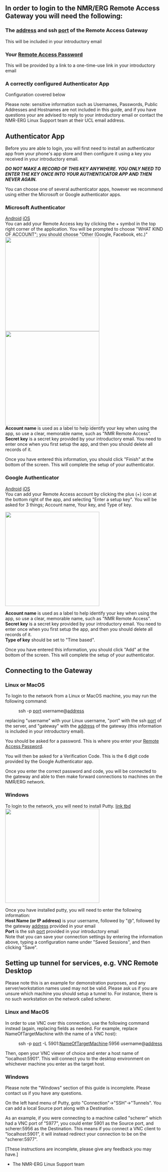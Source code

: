 ## In order to login to the NMR/ERG Remote Access Gateway you will need the following:

### The  <ins>address</ins> and ssh <ins>port</ins> of the Remote Access Gateway
This will be included in your introductory email
### Your <ins>Remote Access Password</ins>
This will be provided by a link to a one-time-use link in your introductory email
### A correctly configured Authenticator App
Configuration covered below



Please note: sensitive information such as Usernames, Passwords, Public Addresses and Hostnames are not included in this guide, and if you have questions your are advised to reply to your introductory email or contact the NMR-ERG Linux Support team at their UCL email address.

## Authenticator App
Before you are able to login, you will first need to install an authenticator app from your phone's app store and then configure it using a key you received in your introductory email.  

***DO NOT MAKE A RECORD OF THIS KEY ANYWHERE. YOU ONLY NEED TO ENTER THE KEY ONCE INTO YOUR AUTHENTICATOR APP AND THEN NEVER AGAIN.***   

You can choose one of several authenticator apps, however we recommend using either the Microsoft or Google authenticator apps.
### Microsoft Authenticator
[Android](https://play.google.com/store/apps/details?id=com.azure.authenticator&hl=en_GB) [iOS](https://apps.apple.com/us/app/microsoft-authenticator/id983156458)  
You can add your Remote Access key by clicking the + symbol in the top right corner of the application.
You will be prompted to choose "WHAT KIND OF ACCOUNT"; you should choose "Other (Google, Facebook, etc.)"  
<img src="https://github.com/NMR-ERG-Linux-Support/NMR-ERG-Remote/assets/74203354/9705e236-1956-4a79-88b0-7ffa9923f2f5" width="300" /> 
<img src="https://github.com/NMR-ERG-Linux-Support/NMR-ERG-Remote/assets/74203354/57c17546-40f7-408f-a312-1a6a6600c891" width="300" />   
**Account name** is used as a label to help identify your key when using the app, so use a clear, memorable name, such as "NMR Remote Access".
**Secret key** is a secret key provided by your introductory email. You need to enter once when you first setup the app, and then you should delete all records of it.

Once you have entered this information, you should click "Finish" at the bottom of the screen. This will complete the setup of your authenticator.


### Google Authenticator
[Android](https://play.google.com/store/apps/details?id=com.google.android.apps.authenticator2&hl=en_GB) [iOS](https://apps.apple.com/us/app/google-authenticator/id388497605)  
You can add your Remote Access account by clicking the plus (+) icon at the bottom right of the app, and selecting "Enter a setup key". You will be asked for 3 things; Account name, Your key, and Type of key.

<img src="https://github.com/NMR-ERG-Linux-Support/NMR-ERG-Remote/assets/74203354/b0f47ba2-8d9e-48d9-b79a-c982ba076ba5)" width="300" /> 


**Account name** is used as a label to help identify your key when using the app, so use a clear, memorable name, such as "NMR Remote Access".
**Secret key** is a secret key provided by your introductory email. You need to enter once when you first setup the app, and then you should delete all records of it.  
**Type of key** should be set to "Time based".

Once you have entered this information, you should click "Add" at the bottom of the screen. This will complete the setup of your authenticator.

## Connecting to the Gateway
### Linux or MacOS
To login to the network from a Linux or MacOS machine, you may run the following command:

      ssh -p <ins>port</ins> username@<ins>address</ins>

replacing "username" with your Linux username, "port" with the ssh <ins>port</ins> of the server, and "gateway" with the <ins>address</ins> of the gateway (this information is included in your introductory email).

You should be asked for a password. This is where you enter your <ins>Remote Access Password</ins>.

You will then be asked for a Verification Code. This is the 6 digit code provided by the Google Authenticator app.

Once you enter the correct password and code, you will be connected to the gateway and able to then make forward connections to machines on the NMR/ERG network.

### Windows
To login to the network, you will need to install Putty. [link tbd]()  
<img src="https://github.com/NMR-ERG-Linux-Support/NMR-ERG-Remote/assets/74203354/2795d935-6fdb-4def-85d0-dc121414f592" width="300"/>

Once you have installed putty, you will need to enter the following information:  
**Host Name (or IP address)** is your username, followed by "@", followed by the gateway <ins>address</ins> provided in your email  
**Port** is the ssh <ins>port</ins> provided in your introductory email  
Note that you can save your connection settings by entering the information above, typing a configuration name under "Saved Sessions", and then clicking "Save".  


## Setting up tunnel for services, e.g. VNC Remote Desktop
Please note this is an example for demonstration purposes, and any server/workstation names used may not be valid. Please ask us if you are unsure which machine you should setup a tunnel to. 
For instance, there is no such workstation on the network called scherer.
### Linux and MacOS
In order to use VNC over this connection, use the following command instead (again, replacing fields as needed. For example, replace NameOfTargetMachine with the name of a VNC host):

      ssh -p <ins>port</ins> -L 5901:<ins>NameOfTargetMachine</ins>:5956 username@<ins>address</ins>

Then, open your VNC viewer of choice and enter a host name of "localhost:5901". This will connect you to the desktop environment on whichever machine you enter as the target host.

### Windows
Please note the "Windows" section of this guide is incomplete. Please contact us if you have any questions.   

On the left hand menu of Putty, goto "Connection"->"SSH"->"Tunnels". You can add a local Source port along with a Destination.   
  
As an example, if you were connecting to a machine called "scherer" which had a VNC port of "5977", you could enter 5901 as the Source port, and scherer:5956 as the Destination. This means if you connect a VNC client to "localhost:5901", it will instead redirect your connection to be on the "scherer:5977".   

[These instructions are incomplete, please give any feedback you may have.]

- The NMR-ERG Linux Support team
